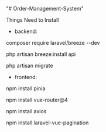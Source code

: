 "# Order-Management-System" 

Things Need to Install

- backend:

composer require laravel/breeze --dev

php artisan breeze:install api

php artisan migrate

- frontend:
  
npm install pinia

npm install vue-router@4

npm install axios

npm install laravel-vue-pagination
